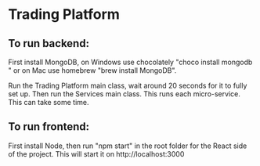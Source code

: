 # Trading Platform

## To run backend:

First install MongoDB, on Windows use chocolately "choco install mongodb " or on Mac use homebrew "brew install MongoDB". 

Run the Trading Platform main class, wait around 20 seconds for it to fully set up. Then run the Services main class. This runs each micro-service. This can take some time.

## To run frontend:

First install Node, then run "npm start" in the root folder for the React side of the project. This will start it on http://localhost:3000
